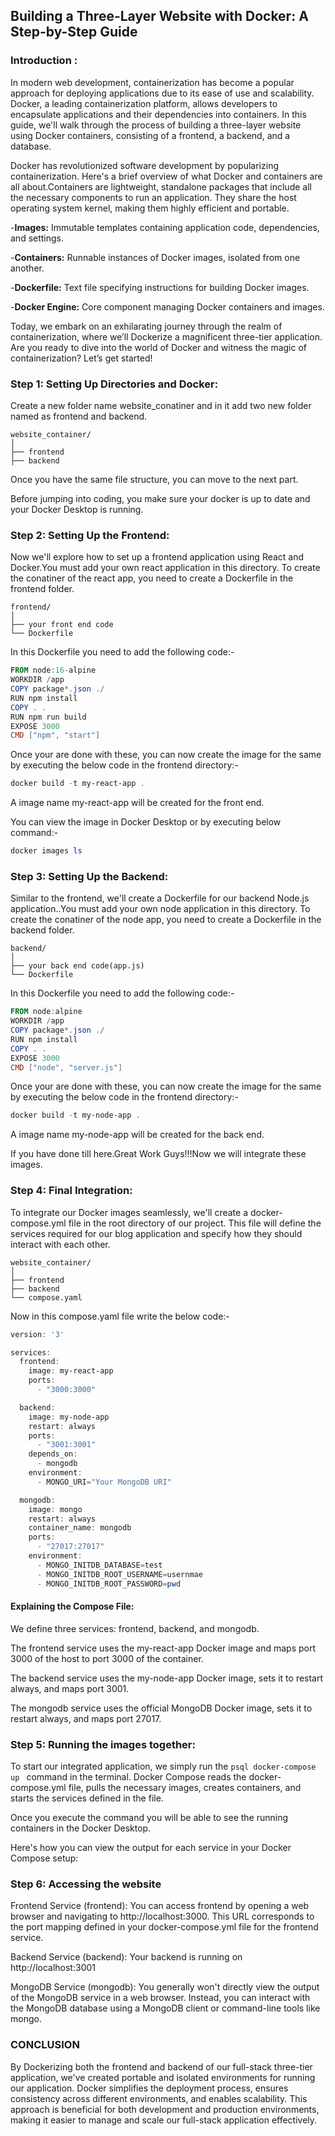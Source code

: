 ## Building a Three-Layer Website with Docker: A Step-by-Step Guide

### Introduction :
In modern web development, containerization has become a popular approach for deploying applications due to its ease of use and scalability. Docker, a leading containerization platform, allows developers to encapsulate applications and their dependencies into containers. In this guide, we'll walk through the process of building a three-layer website using Docker containers, consisting of a frontend, a backend, and a database.

Docker has revolutionized software development by popularizing containerization. Here's a brief overview of what Docker and containers are all about.Containers are lightweight, standalone packages that include all the necessary components to run an application. They share the host operating system kernel, making them highly efficient and portable.

-**Images:** Immutable templates containing application code, dependencies, and settings.

-**Containers:** Runnable instances of Docker images, isolated from one another.

-**Dockerfile:** Text file specifying instructions for building Docker images.

-**Docker Engine:** Core component managing Docker containers and images.

Today, we embark on an exhilarating journey through the realm of containerization, where we’ll Dockerize a magnificent three-tier application. Are you ready to dive into the world of Docker and witness the magic of containerization? Let’s get started!

### Step 1: Setting Up Directories and Docker:
Create a new folder name website_conatiner and in it add two new folder named as frontend and backend.
```tsql
website_container/
│
├── frontend
├── backend
```
Once you have the same file structure, you can move to the next part.

Before jumping into coding, you make sure your docker is up to date and your Docker Desktop is running.

### Step 2: Setting Up the Frontend:
Now we'll explore how to set up a frontend application using React and Docker.You must add your own react application in this directory. To create the conatiner of the react app, you need to create a Dockerfile in the frontend folder.

```tsql
frontend/
│
├── your front end code
└── Dockerfile
```

In this Dockerfile you need to add the following code:- 

```powershell
FROM node:16-alpine
WORKDIR /app
COPY package*.json ./
RUN npm install
COPY . .
RUN npm run build
EXPOSE 3000
CMD ["npm", "start"]

```

Once your are done with these, you can now create the image for the same by executing the below code in the frontend directory:- 
```powershell
docker build -t my-react-app .
```
A image name my-react-app will be created for the front end.

You can view the image in Docker Desktop or by executing below command:-
```powershell
docker images ls
```

### Step 3: Setting Up the Backend:
Similar to the frontend, we'll create a Dockerfile for our backend Node.js application..You must add your own node application in this directory. To create the conatiner of the node app, you need to create a Dockerfile in the backend folder.

```tsql
backend/
│
├── your back end code(app.js)
└── Dockerfile
```

In this Dockerfile you need to add the following code:- 

```powershell
FROM node:alpine
WORKDIR /app
COPY package*.json ./
RUN npm install
COPY . .
EXPOSE 3000
CMD ["node", "server.js"]
```

Once your are done with these, you can now create the image for the same by executing the below code in the frontend directory:- 
```powershell
docker build -t my-node-app .
```
A image name my-node-app will be created for the back end.

If you have done till here.Great Work Guys!!!Now we will integrate these images.

### Step 4: Final Integration:

To integrate our Docker images seamlessly, we'll create a docker-compose.yml file in the root directory of our project. This file will define the services required for our blog application and specify how they should interact with each other.
```tsql
website_container/
│
├── frontend
├── backend
└── compose.yaml
```
Now in this compose.yaml file write the below code:- 

```powershell
version: '3'

services:
  frontend:
    image: my-react-app
    ports:
      - "3000:3000"

  backend:
    image: my-node-app
    restart: always
    ports:
      - "3001:3001"
    depends_on:
      - mongodb
    environment:
      - MONGO_URI="Your MongoDB URI"

  mongodb:
    image: mongo
    restart: always
    container_name: mongodb
    ports:
      - "27017:27017"
    environment:
      - MONGO_INITDB_DATABASE=test
      - MONGO_INITDB_ROOT_USERNAME=usernmae
      - MONGO_INITDB_ROOT_PASSWORD=pwd
```

#### Explaining the Compose File:

We define three services: frontend, backend, and mongodb.

The frontend service uses the my-react-app Docker image and maps port 3000 of the host to port 3000 of the container.

The backend service uses the my-node-app Docker image, sets it to restart always, and maps port 3001.

The mongodb service uses the official MongoDB Docker image, sets it to restart always, and maps port 27017.

### Step 5: Running the images together:
To start our integrated application, we simply run the ```psql docker-compose up ``` command in the terminal. Docker Compose reads the docker-compose.yml file, pulls the necessary images, creates containers, and starts the services defined in the file.

Once you execute the command you will be able to see the running containers in the Docker Desktop.

Here's how you can view the output for each service in your Docker Compose setup:

### Step 6: Accessing the website

Frontend Service (frontend):
You can access frontend by opening a web browser and navigating to http://localhost:3000. This URL corresponds to the port mapping defined in your docker-compose.yml file for the frontend service.

Backend Service (backend):
Your backend is running on http://localhost:3001

MongoDB Service (mongodb):
You generally won't directly view the output of the MongoDB service in a web browser. Instead, you can interact with the MongoDB database using a MongoDB client or command-line tools like mongo.

### CONCLUSION
By Dockerizing both the frontend and backend of our full-stack three-tier application, we've created portable and isolated environments for running our application. Docker simplifies the deployment process, ensures consistency across different environments, and enables scalability. This approach is beneficial for both development and production environments, making it easier to manage and scale our full-stack application effectively.

